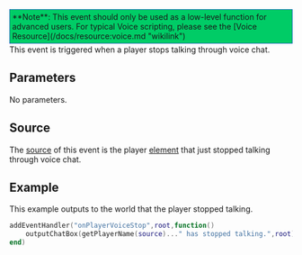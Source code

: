 <div style="border: 1px dotted blue; background: #00CC66;padding:4px;margin-bottom:2px;">
**Note**: This event should only be used as a low-level function for advanced users. For typical Voice scripting, please see the [Voice Resource](/docs/resource:voice.md "wikilink")

</div>
This event is triggered when a player stops talking through voice chat.

Parameters
----------

No parameters.

Source
------

The [source](/docs/event_system#event_source.md "wikilink") of this event is the player [element](/docs/element.md "wikilink") that just stopped talking through voice chat.

Example
-------

This example outputs to the world that the player stopped talking.

``` lua
addEventHandler("onPlayerVoiceStop",root,function()
    outputChatBox(getPlayerName(source)..." has stopped talking.",root)
end)
```
